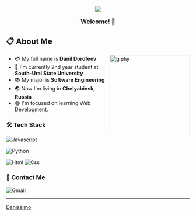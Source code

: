 <h3 align="center">
  <img src="https://user-images.githubusercontent.com/59575502/127335491-fdba1874-e943-4d3c-ab8c-678ffe22f8b8.png"></img>
  
  Welcome! 👋
<br>
## 📋 About Me
- :credit_card: My full name is **Danil Dorofeev** [<img align='right' src="https://media.giphy.com/media/M9gbBd9nbDrOTu1Mqx/giphy.gif" width="220" alt="giphy">](https://t.me/Crimson_Haze)
- :school: I'm currently 2nd year student at **South-Ural State University**
- :books: My major is **Software Engineering**
- :earth_asia: Now I'm living in **Chelyabinsk, Russia**
- :sweat_smile: I'm focused on learning Web Development.
  
### 🛠 Tech Stack

![Javascript](http://img.shields.io/badge/-Javascript-fcd400?style=flat-square&logo=javascript&logoColor=black)
<!-- ![Php](http://img.shields.io/badge/-Php-767bb3?style=flat-square&logo=php&logoColor=white) -->
![Python](http://img.shields.io/badge/-Python-346e9e?style=flat-square&logo=python&logoColor=white)
<!-- ![MySQL](https://img.shields.io/badge/-MySQL-00758f?style=flat-square&logo=Mysql&logoColor=white) -->
![Html](http://img.shields.io/badge/-Html-e24c27?style=flat-square&logo=html5&logoColor=white)
![Css](http://img.shields.io/badge/-Css-2a65f1?style=flat-square&logo=css3&logoColor=white)

<!-- ![Shell](http://img.shields.io/badge/-Shell-c9c9c9?style=flat-square&logo=gnu-bash&logoColor=black) -->
<!-- ![Git](https://img.shields.io/badge/-Git-grey?style=flat-square&logo=git) -->
<!-- ![Github](https://img.shields.io/badge/-Github-grey?style=flat-square&logo=github) -->

<!-- ![React](https://img.shields.io/badge/-React-1F232A?style=flat-square&logo=react&logoColor=60DAFB) -->
<!-- ![Laravel](https://img.shields.io/badge/-Laravel-6C6C6C?style=flat-square&logo=laravel&logoColor=F05340) -->
<!-- ![Sass](http://img.shields.io/badge/-Sass-cc6699?style=flat-square&logo=sass&logoColor=white)
![Less](http://img.shields.io/badge/-Less-254c7d?style=flat-square&logo=less&logoColor=white)
![Typescript](http://img.shields.io/badge/-Typescript-3178c6?style=flat-square&logo=typescript&logoColor=white)
![Vue.js](http://img.shields.io/badge/-Vue.js-41b883?style=flat-square&logo=vue.js&logoColor=white)
![Flask](http://img.shields.io/badge/-Flask-white?style=flat-square&logo=flask&logoColor=black)
![Pytest](http://img.shields.io/badge/-Pytest-white?style=flat-square&logo=pytest)
![Linux](http://img.shields.io/badge/-Linux-fad134?style=flat-square&logo=linux&logoColor=black)
![Nginx](http://img.shields.io/badge/-Nginx-2b9900?style=flat-square&logo=nginx&logoColor=white)
![Docker](http://img.shields.io/badge/-Docker-3596ed?style=flat-square&logo=docker&logoColor=white)
![Kubernetes](http://img.shields.io/badge/-Kubernetes-326de6?style=flat-square&logo=kubernetes&logoColor=white) -->

### 💬 Contact Me

![Gmail](https://img.shields.io/badge/-danildorofeev2002@gmail.com-c14438?style=for-the-badge&logo=Gmail&logoColor=white)

------------------------------------------------------------------------------------------------------------------------------------------
[Danissimo](https://github.com/dan1ssimo)
